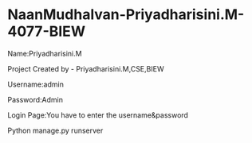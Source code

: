 # NaanMudhalvan-Priyadharisini.M-4077-BIEW

Name:Priyadharisini.M

Project Created by - Priyadharisini.M,CSE,BIEW

Username:admin

Password:Admin

Login Page:You have to enter the username&password

Python manage.py runserver
